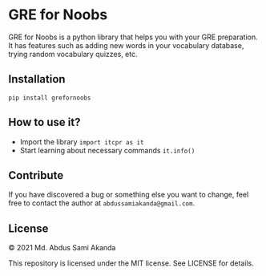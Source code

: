 # GRE for Noobs
GRE for Noobs is a python library that helps you with your GRE preparation. It has features such as adding new words in your vocabulary database, trying random vocabulary quizzes, etc.

## Installation
```pip install grefornoobs```

## How to use it?
- Import the library `import itcpr as it`
- Start learning about necessary commands `it.info()`
<!-- - Start recording your progress `gre.hello()`
- GRE basic informations `gre.about()`
- Add new words in your vocabulary file `gre.new()`
- Find meaning of a word `gre.meaning()`
- View all words in a set `gre.set()`
- Flashcard of a set `gre.flash()`
- Try a random vocabulary quiz `gre.exam()`
- See your progress `gre.progress()`
- Updates database from the internet `gre.update()`
- Ask for help `gre.help()` -->

## Contribute
If you have discovered a bug or something else you want to change, feel free to contact the author at `abdussamiakanda@gmail.com`.

## License
&copy; 2021 Md. Abdus Sami Akanda

This repository is licensed under the MIT license. See LICENSE for details.